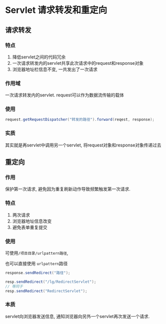 # Servlet 请求转发和重定向

## 请求转发

### 特点

1. 降低servlet之间的代码冗余
2. 一次请求转发内的servlet共享此次请求中的request和response对象
3. 浏览器地址栏信息不变, 一共发出了一次请求

### 作用域

一次请求转发内的servlet. request可以作为数据流传输的载体

### 使用

```java
request.getRequestDispatcher("转发的路径").forward(reqest, response);
```

### 实质

其实就是再servlet中调用另一个servlet, 将request对象和response对象传递过去

## 重定向

### 作用

保护第一次请求, 避免因为重复刷新动作导致频繁触发第一次请求.

### 特点

1. 两次请求
2. 浏览器地址信息改变
3. 避免表单重复提交

### 使用

可使用`/项目目录/urlpattern路径`,

也可以直接使用 `urlpattern`路径

```java
response.sendRedirect("路径");

resp.sendRedirect("/lg/RedirectServlet");
// 等同于
resp.sendRedirect("RedirectServlet");
```

### 本质

servlet向浏览器发送信息, 通知浏览器向另外一个servlet再次发送一个请求.
